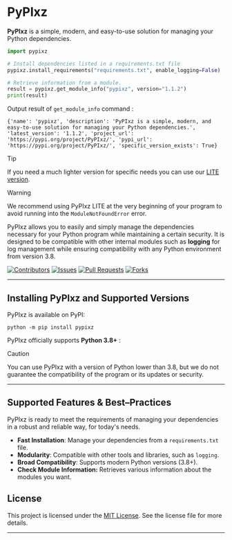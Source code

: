 # PyPIxz

**PyPIxz** is a simple, modern, and easy-to-use solution for managing your Python dependencies.

```python
import pypixz

# Install dependencies listed in a requirements.txt file
pypixz.install_requirements("requirements.txt", enable_logging=False)

# Retrieve information from a module.
result = pypixz.get_module_info("pypixz", version="1.1.2")
print(result)
```

Output result of `get_module_info` command :

```
{'name': 'pypixz', 'description': 'PyPIxz is a simple, modern, and easy-to-use solution for managing your Python dependencies.', 'latest_version': '1.1.2', 'project_url': 'https://pypi.org/project/PyPIxz/', 'pypi_url': 'https://pypi.org/project/PyPIxz/', 'specific_version_exists': True}
```

> [!TIP]
> If you need a much lighter version for specific needs you can use our [LITE version](https://github.com/YourLabXYZ/PyPIxz-LITE).

> [!WARNING]
> We recommend using PyPIxz LITE at the very beginning of your program to avoid running into the
> `ModuleNotFoundError` error.

PyPIxz allows you to easily and simply manage the dependencies necessary for your Python program while maintaining a certain security. It is designed to be compatible with other internal modules such as **logging** for log management while ensuring compatibility with any Python environment from version 3.8.

[![Contributors](https://img.shields.io/github/contributors/yourlabxyz/PyPIxz.svg)](https://github.com/yourlabxyz/PyPIxz/graphs/contributors)
[![Issues](https://img.shields.io/github/issues/yourlabxyz/PyPIxz.svg)](https://github.com/yourlabxyz/PyPIxz/issues)
[![Pull Requests](https://img.shields.io/github/issues-pr/yourlabxyz/PyPIxz.svg)](https://github.com/yourlabxyz/PyPIxz/pulls)
[![Forks](https://img.shields.io/github/forks/yourlabxyz/PyPIxz.svg)](https://github.com/yourlabxyz/PyPIxz/network/members)

---

## Installing PyPIxz and Supported Versions

PyPIxz is available on PyPI:

```console
python -m pip install pypixz
```

PyPIxz officially supports **Python 3.8+** : 

> [!CAUTION]
> You can use PyPIxz with a version of Python lower than 3.8, but we do not guarantee the
> compatibility of the program or its updates or security.

---

## Supported Features & Best–Practices
PyPIxz is ready to meet the requirements of managing your dependencies in a robust and reliable way, for today's needs.

- **Fast Installation**: Manage your dependencies from a `requirements.txt` file.
- **Modularity**: Compatible with other tools and libraries, such as `logging`.
- **Broad Compatibility**: Supports modern Python versions (3.8+).
- **Check Module Information:** Retrieves various information about the modules you want.

## License

This project is licensed under the [MIT License](https://github.com/yourlabxyz/PyPIxz/blob/master/LICENSE). See 
the license file for more details.

---
